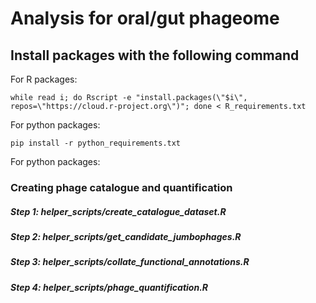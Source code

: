 # Analysis for oral/gut phageome

## Install packages with the following command
For R packages:
```
while read i; do Rscript -e "install.packages(\"$i\", repos=\"https://cloud.r-project.org\")"; done < R_requirements.txt
```

For python packages:
```
pip install -r python_requirements.txt
```


For python packages:

### Creating phage catalogue and quantification

##### Step 1: helper_scripts/create_catalogue_dataset.R
##### Step 2: helper_scripts/get_candidate_jumbophages.R
##### Step 3: helper_scripts/collate_functional_annotations.R
##### Step 4: helper_scripts/phage_quantification.R
